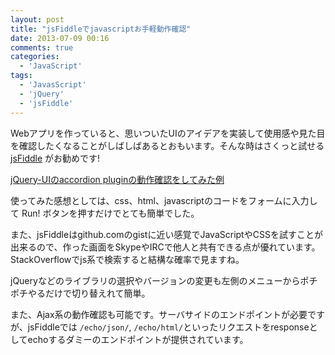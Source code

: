 ```yaml
---
layout: post
title: "jsFiddleでjavascriptお手軽動作確認"
date: 2013-07-09 00:16
comments: true
categories: 
  - 'JavaScript'
tags:
  - 'JavasScript'
  - 'jQuery'
  - 'jsFiddle'
---
```


Webアプリを作っていると、思いついたUIのアイデアを実装して使用感や見た目を確認したくなることがしばしばあるとおもいます。そんな時はさくっと試せる [jsFiddle](http://jsfiddle.net/) がお勧めです!

<!--more-->

[jQuery-UIのaccordion pluginの動作確認をしてみた例](http://jsfiddle.net/niku4i/5pg4m/)

使ってみた感想としては、css、html、javascriptのコードをフォームに入力して Run! ボタンを押すだけでとても簡単でした。

また、jsFiddleはgithub.comのgistに近い感覚でJavaScriptやCSSを試すことが出来るので、作った画面をSkypeやIRCで他人と共有できる点が優れています。StackOverflowでjs系で検索すると結構な確率で見ますね。

jQueryなどのライブラリの選択やバージョンの変更も左側のメニューからポチポチやるだけで切り替えれて簡単。

また、Ajax系の動作確認も可能です。サーバサイドのエンドポイントが必要ですが、jsFiddleでは `/echo/json/`, `/echo/html/`といったリクエストをresponseとしてechoするダミーのエンドポイントが提供されています。
